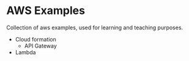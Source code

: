 # AWS Examples

Collection of aws examples, used for learning and teaching purposes.

- Cloud formation
   - API Gateway
- Lambda
